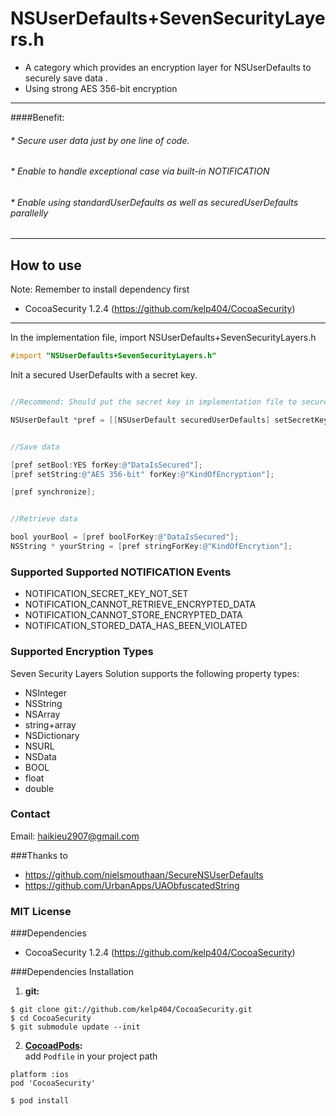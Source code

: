 NSUserDefaults+SevenSecurityLayers.h 
=====================

* A category which provides an encryption layer for NSUserDefaults to securely save data . 
* Using strong AES 356-bit encryption

-------------------------------------
####Benefit: 
###### * Secure user data just by one line of code.
###### * Enable to handle exceptional case via built-in NOTIFICATION
###### * Enable using standardUserDefaults as well as securedUserDefaults parallelly 
-------------------------------------

## How to use

Note: Remember to install dependency first 
 * CocoaSecurity 1.2.4 (https://github.com/kelp404/CocoaSecurity)

-----------------------------------

In the implementation file, import NSUserDefaults+SevenSecurityLayers.h

```objective-c
#import "NSUserDefaults+SevenSecurityLayers.h"
```
Init a secured UserDefaults with a secret key.

```objective-c

//Recommend: Should put the secret key in implementation file to secure your key.

NSUserDefault *pref = [[NSUserDefault securedUserDefaults] setSecretKey:@"Your secret key"];

```

```objective-c

//Save data

[pref setBool:YES forKey:@"DataIsSecured"];
[pref setString:@"AES 356-bit" forKey:@"KindOfEncryption"];

[pref synchronize];

```

```objective-c

//Retrieve data

bool yourBool = [pref boolForKey:@"DataIsSecured"];
NSString * yourString = [pref stringForKey:@"KindOfEncrytion"];

```

### Supported Supported NOTIFICATION Events

 * NOTIFICATION_SECRET_KEY_NOT_SET
 * NOTIFICATION_CANNOT_RETRIEVE_ENCRYPTED_DATA
 * NOTIFICATION_CANNOT_STORE_ENCRYPTED_DATA
 * NOTIFICATION_STORED_DATA_HAS_BEEN_VIOLATED

### Supported Encryption Types

Seven Security Layers Solution supports the following property types:

 * NSInteger
 * NSString
 * NSArray
 * string+array
 * NSDictionary
 * NSURL
 * NSData
 * BOOL
 * float
 * double


### Contact

Email: haikieu2907@gmail.com

###Thanks to 

 * https://github.com/nielsmouthaan/SecureNSUserDefaults
 * https://github.com/UrbanApps/UAObfuscatedString

### MIT License

###Dependencies

 * CocoaSecurity 1.2.4 (https://github.com/kelp404/CocoaSecurity)

###Dependencies Installation
1. **git:**
```
$ git clone git://github.com/kelp404/CocoaSecurity.git
$ cd CocoaSecurity
$ git submodule update --init
```

2. **<a href="http://cocoapods.org/?q=CocoaSecurity" target="_blank">CocoadPods</a>:**  
add `Podfile` in your project path
```
platform :ios
pod 'CocoaSecurity'
```
```
$ pod install
```
